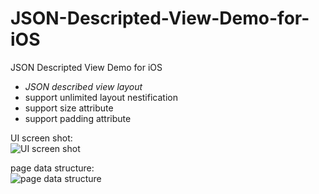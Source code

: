 # JSON-Descripted-View-Demo-for-iOS
JSON Descripted View Demo for iOS
- _JSON described view layout_
- support unlimited layout nestification
- support size attribute
- support padding attribute

UI screen shot:   
![UI screen shot](http://7xt49n.com1.z0.glb.clouddn.com/SimulatorScreenShot.png)  

page data structure:    
![page data structure](http://7xt49n.com1.z0.glb.clouddn.com/PageData.png)



